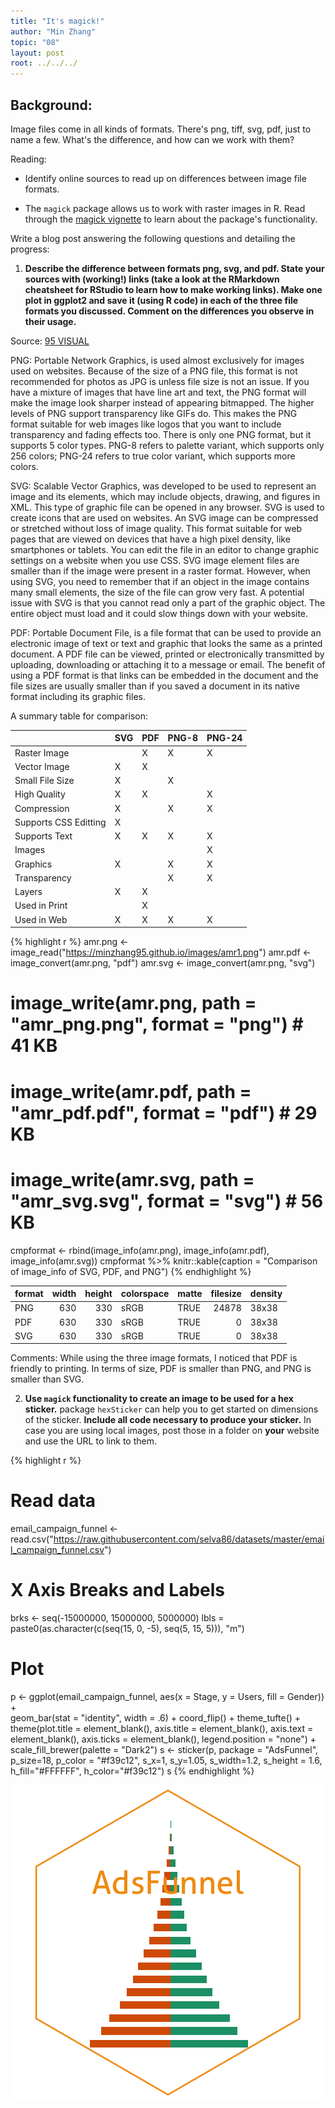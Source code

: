 ```yaml
---
title: "It's magick!"
author: "Min Zhang"
topic: "08"
layout: post
root: ../../../
---
```


## Background:

Image files come in all kinds of formats. There's png, tiff, svg, pdf, just to name a few. What's the difference, and how can we work with them?

Reading: 

  - Identify online sources to read up on differences between image file formats. 

  - The `magick` package allows us to work with raster images in R. Read through the  [magick vignette](https://cran.r-project.org/web/packages/magick/vignettes/intro.html) to learn about the package's functionality.

Write a blog post answering the following questions and detailing the progress: 

1. **Describe the difference between formats png, svg, and pdf. State your sources with (working!) links (take a look at the RMarkdown cheatsheet for RStudio to learn how to make working links). Make one plot in ggplot2 and save it (using R code) in each of the three file formats you discussed. Comment on the differences you observe in their usage.**



Source: [95 VISUAL](https://www.95visual.com/blog/svg-pdf-jpg-png-whats-the-difference)

PNG: Portable Network Graphics, is used almost exclusively for images used on websites. Because of the size of a PNG file, this format is not recommended for photos as JPG is unless file size is not an issue. If you have a mixture of images that have line art and text, the PNG format will make the image look sharper instead of appearing bitmapped. The higher levels of PNG support transparency like GIFs do. This makes the PNG format suitable for web images like logos that you want to include transparency and fading effects too. There is only one PNG format, but it supports 5 color types. PNG-8 refers to palette variant, which supports only 256 colors; PNG-24 refers to true color variant, which supports more colors.

SVG: Scalable Vector Graphics, was developed to be used to represent an image and its elements, which may include objects, drawing, and figures in XML. This type of graphic file can be opened in any browser. SVG is used to create icons that are used on websites. An SVG image can be compressed or stretched without loss of image quality. This format suitable for web pages that are viewed on devices that have a high pixel density, like smartphones or tablets. You can edit the file in an editor to change graphic settings on a website when you use CSS. SVG image element files are smaller than if the image were present in a raster format. However, when using SVG, you need to remember that if an object in the image contains many small elements, the size of the file can grow very fast. A potential issue with SVG is that you cannot read only a part of the graphic object. The entire object must load and it could slow things down with your website.

PDF: Portable Document File, is a file format that can be used to provide an electronic image of text or text and graphic that looks the same as a printed document. A PDF file can be viewed, printed or electronically transmitted by uploading, downloading or attaching it to a message or email. The benefit of using a PDF format is that links can be embedded in the document and the file sizes are usually smaller than if you saved a document in its native format including its graphic files.

A summary table for comparison:


|                      |SVG |PDF |PNG-8 |PNG-24 |
|:---------------------|:---|:---|:-----|:------|
|Raster Image          |    |X   |X     |X      |
|Vector Image          |X   |X   |      |       |
|Small File Size       |X   |    |X     |       |
|High Quality          |X   |X   |      |X      |
|Compression           |X   |    |X     |X      |
|Supports CSS Editting |X   |    |      |       |
|Supports Text         |X   |X   |X     |X      |
|Images                |    |    |      |X      |
|Graphics              |X   |    |X     |X      |
|Transparency          |    |    |X     |X      |
|Layers                |X   |X   |      |       |
|Used in Print         |    |X   |      |       |
|Used in Web           |X   |X   |X     |X      |


{% highlight r %}
amr.png <- image_read("https://minzhang95.github.io/images/amr1.png")
amr.pdf <- image_convert(amr.png, "pdf")
amr.svg <- image_convert(amr.png, "svg")
# image_write(amr.png, path = "amr_png.png", format = "png") # 41 KB
# image_write(amr.pdf, path = "amr_pdf.pdf", format = "pdf") # 29 KB
# image_write(amr.svg, path = "amr_svg.svg", format = "svg") # 56 KB
cmpformat <- rbind(image_info(amr.png), image_info(amr.pdf), image_info(amr.svg))
cmpformat %>% knitr::kable(caption = "Comparison of image_info of SVG, PDF, and PNG")
{% endhighlight %}



|format | width| height|colorspace |matte | filesize|density |
|:------|-----:|------:|:----------|:-----|--------:|:-------|
|PNG    |   630|    330|sRGB       |TRUE  |    24878|38x38   |
|PDF    |   630|    330|sRGB       |TRUE  |        0|38x38   |
|SVG    |   630|    330|sRGB       |TRUE  |        0|38x38   |

Comments: While using the three image formats, I noticed that PDF is friendly to printing. In terms of size, PDF is smaller than PNG, and PNG is smaller than SVG.


2. **Use `magick` functionality to create an image to be used for a hex sticker.**  package `hexSticker` can help you to get started on dimensions of the sticker. **Include all code necessary to produce your sticker.** In case you are using local images, post those in a folder on **your** website and use the URL to link to them.


{% highlight r %}
# Read data
email_campaign_funnel <- read.csv("https://raw.githubusercontent.com/selva86/datasets/master/email_campaign_funnel.csv")

# X Axis Breaks and Labels 
brks <- seq(-15000000, 15000000, 5000000)
lbls = paste0(as.character(c(seq(15, 0, -5), seq(5, 15, 5))), "m")

# Plot
p <- ggplot(email_campaign_funnel, aes(x = Stage, y = Users, fill = Gender)) +  
  geom_bar(stat = "identity", width = .6) + 
  coord_flip() + 
  theme_tufte() + 
  theme(plot.title = element_blank(), axis.title = element_blank(), 
        axis.text = element_blank(), axis.ticks = element_blank(), 
        legend.position = "none") + 
  scale_fill_brewer(palette = "Dark2")
s <- sticker(p, package = "AdsFunnel", p_size=18, p_color = "#f39c12",
             s_x=1, s_y=1.05, s_width=1.2, s_height = 1.6, 
             h_fill="#FFFFFF", h_color="#f39c12")
s
{% endhighlight %}

![center](./../figure/08/ZhangMin/unnamed-chunk-4-1.png)
